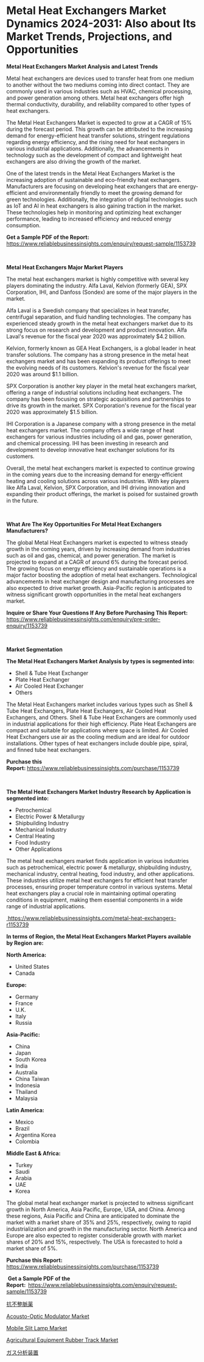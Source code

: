 <p><h1>Metal Heat Exchangers Market Dynamics 2024-2031: Also about Its Market Trends, Projections, and Opportunities</h1></p><p><strong>Metal Heat Exchangers Market Analysis and Latest Trends</strong></p>
<p><p>Metal heat exchangers are devices used to transfer heat from one medium to another without the two mediums coming into direct contact. They are commonly used in various industries such as HVAC, chemical processing, and power generation among others. Metal heat exchangers offer high thermal conductivity, durability, and reliability compared to other types of heat exchangers.</p><p>The Metal Heat Exchangers Market is expected to grow at a CAGR of 15% during the forecast period. This growth can be attributed to the increasing demand for energy-efficient heat transfer solutions, stringent regulations regarding energy efficiency, and the rising need for heat exchangers in various industrial applications. Additionally, the advancements in technology such as the development of compact and lightweight heat exchangers are also driving the growth of the market.</p><p>One of the latest trends in the Metal Heat Exchangers Market is the increasing adoption of sustainable and eco-friendly heat exchangers. Manufacturers are focusing on developing heat exchangers that are energy-efficient and environmentally friendly to meet the growing demand for green technologies. Additionally, the integration of digital technologies such as IoT and AI in heat exchangers is also gaining traction in the market. These technologies help in monitoring and optimizing heat exchanger performance, leading to increased efficiency and reduced energy consumption.</p></p>
<p><strong>Get a Sample PDF of the Report:&nbsp;</strong> <a href="https://www.reliablebusinessinsights.com/enquiry/request-sample/1153739">https://www.reliablebusinessinsights.com/enquiry/request-sample/1153739</a></p>
<p>&nbsp;</p>
<p><strong>Metal Heat Exchangers Major Market Players</strong></p>
<p><p>The metal heat exchangers market is highly competitive with several key players dominating the industry. Alfa Laval, Kelvion (formerly GEA), SPX Corporation, IHI, and Danfoss (Sondex) are some of the major players in the market. </p><p>Alfa Laval is a Swedish company that specializes in heat transfer, centrifugal separation, and fluid handling technologies. The company has experienced steady growth in the metal heat exchangers market due to its strong focus on research and development and product innovation. Alfa Laval's revenue for the fiscal year 2020 was approximately $4.2 billion.</p><p>Kelvion, formerly known as GEA Heat Exchangers, is a global leader in heat transfer solutions. The company has a strong presence in the metal heat exchangers market and has been expanding its product offerings to meet the evolving needs of its customers. Kelvion's revenue for the fiscal year 2020 was around $1.1 billion.</p><p>SPX Corporation is another key player in the metal heat exchangers market, offering a range of industrial solutions including heat exchangers. The company has been focusing on strategic acquisitions and partnerships to drive its growth in the market. SPX Corporation's revenue for the fiscal year 2020 was approximately $1.5 billion.</p><p>IHI Corporation is a Japanese company with a strong presence in the metal heat exchangers market. The company offers a wide range of heat exchangers for various industries including oil and gas, power generation, and chemical processing. IHI has been investing in research and development to develop innovative heat exchanger solutions for its customers.</p><p>Overall, the metal heat exchangers market is expected to continue growing in the coming years due to the increasing demand for energy-efficient heating and cooling solutions across various industries. With key players like Alfa Laval, Kelvion, SPX Corporation, and IHI driving innovation and expanding their product offerings, the market is poised for sustained growth in the future.</p></p>
<p>&nbsp;</p>
<p><strong>What Are The Key Opportunities For Metal Heat Exchangers Manufacturers?</strong></p>
<p><p>The global Metal Heat Exchangers market is expected to witness steady growth in the coming years, driven by increasing demand from industries such as oil and gas, chemical, and power generation. The market is projected to expand at a CAGR of around 6% during the forecast period. The growing focus on energy efficiency and sustainable operations is a major factor boosting the adoption of metal heat exchangers. Technological advancements in heat exchanger design and manufacturing processes are also expected to drive market growth. Asia-Pacific region is anticipated to witness significant growth opportunities in the metal heat exchangers market.</p></p>
<p><strong>Inquire or Share Your Questions If Any Before Purchasing This Report:</strong> <a href="https://www.reliablebusinessinsights.com/enquiry/pre-order-enquiry/1153739">https://www.reliablebusinessinsights.com/enquiry/pre-order-enquiry/1153739</a></p>
<p>&nbsp;</p>
<p><strong>Market Segmentation</strong></p>
<p><strong>The Metal Heat Exchangers Market Analysis by types is segmented into:</strong></p>
<p><ul><li>Shell & Tube Heat Exchanger</li><li>Plate Heat Exchanger</li><li>Air Cooled Heat Exchanger</li><li>Others</li></ul></p>
<p><p>The Metal Heat Exchangers market includes various types such as Shell & Tube Heat Exchangers, Plate Heat Exchangers, Air Cooled Heat Exchangers, and Others. Shell & Tube Heat Exchangers are commonly used in industrial applications for their high efficiency. Plate Heat Exchangers are compact and suitable for applications where space is limited. Air Cooled Heat Exchangers use air as the cooling medium and are ideal for outdoor installations. Other types of heat exchangers include double pipe, spiral, and finned tube heat exchangers.</p></p>
<p><strong>Purchase this Report:&nbsp;</strong><a href="https://www.reliablebusinessinsights.com/purchase/1153739">https://www.reliablebusinessinsights.com/purchase/1153739</a></p>
<p>&nbsp;</p>
<p><strong>The Metal Heat Exchangers Market Industry Research by Application is segmented into:</strong></p>
<p><ul><li>Petrochemical</li><li>Electric Power & Metallurgy</li><li>Shipbuilding Industry</li><li>Mechanical Industry</li><li>Central Heating</li><li>Food Industry</li><li>Other Applications</li></ul></p>
<p><p>The metal heat exchangers market finds application in various industries such as petrochemical, electric power & metallurgy, shipbuilding industry, mechanical industry, central heating, food industry, and other applications. These industries utilize metal heat exchangers for efficient heat transfer processes, ensuring proper temperature control in various systems. Metal heat exchangers play a crucial role in maintaining optimal operating conditions in equipment, making them essential components in a wide range of industrial applications.</p></p>
<p><a href="https://www.reliablebusinessinsights.com/metal-heat-exchangers-r1153739">&nbsp;https://www.reliablebusinessinsights.com/metal-heat-exchangers-r1153739</a></p>
<p><strong>In terms of Region, the Metal Heat Exchangers Market Players available by Region are:</strong></p>
<p>
    <p> <strong> North America: </strong>
        <ul>
            <li>United States</li>
            <li>Canada</li>
        </ul>
        </p> 
    <p> <strong> Europe: </strong>
        <ul>
            <li>Germany</li>
            <li>France</li>
            <li>U.K.</li>
            <li>Italy</li>
            <li>Russia</li>
        </ul>
        </p> 
    <p> <strong> Asia-Pacific: </strong>
        <ul>
            <li>China</li>
            <li>Japan</li>
            <li>South Korea</li>
            <li>India</li>
            <li>Australia</li>
            <li>China Taiwan</li>
            <li>Indonesia</li>
            <li>Thailand</li>
            <li>Malaysia</li>
        </ul>
        </p> 
    <p> <strong> Latin America: </strong>
        <ul>
            <li>Mexico</li>
            <li>Brazil</li>
            <li>Argentina Korea</li>
            <li>Colombia</li>
        </ul>
        </p> 
    <p> <strong> Middle East & Africa: </strong>
        <ul>
            <li>Turkey</li>
            <li>Saudi</li>
            <li>Arabia</li>
            <li>UAE</li>
            <li>Korea</li>
        </ul>
    </p>
    </p>
<p><p>The global metal heat exchanger market is projected to witness significant growth in North America, Asia Pacific, Europe, USA, and China. Among these regions, Asia Pacific and China are anticipated to dominate the market with a market share of 35% and 25%, respectively, owing to rapid industrialization and growth in the manufacturing sector. North America and Europe are also expected to register considerable growth with market shares of 20% and 15%, respectively. The USA is forecasted to hold a market share of 5%.</p></p>
<p><strong>Purchase this Report: </strong><a href="https://www.reliablebusinessinsights.com/purchase/1153739">https://www.reliablebusinessinsights.com/purchase/1153739</a></p>
<p>&nbsp;<strong>Get a Sample PDF of the Report:&nbsp;&nbsp;</strong><a href="https://www.reliablebusinessinsights.com/enquiry/request-sample/1153739">https://www.reliablebusinessinsights.com/enquiry/request-sample/1153739</a></p>
<p><strong></strong></p>
<p><p><a href="https://medium.com/@pollynsatcherayted345/%E4%B8%8D%E6%95%B4%E8%84%88%E8%96%AC%E5%B8%82%E5%A0%B4-%E7%AB%B6%E4%BA%89%E5%88%86%E6%9E%90-%E5%B8%82%E5%A0%B4%E5%8B%95%E5%90%91%E3%81%8A%E3%82%88%E3%81%B32031%E5%B9%B4%E3%81%BE%E3%81%A7%E3%81%AE%E4%BA%88%E6%B8%AC-822932540443">抗不整脈薬</a></p><p><a href="https://github.com/sonuprakash1/Market-Research-Report-List-2/blob/main/acousto-optic-modulator-market.md">Acousto-Optic Modulator Market</a></p><p><a href="https://issuu.com/reportprime-2/docs/mobile-slit-lamp-market-size-2030.pptx">Mobile Slit Lamp Market</a></p><p><a href="https://github.com/Whitneyboyettebo9kiw7yr13/Market-Research-Report-List-2/blob/main/agricultural-equipment-rubber-track-market.md">Agricultural Equipment Rubber Track Market</a></p><p><a href="https://github.com/ReyesKohler20231/Market-Research-Report-List-1/blob/main/184519589352.md">ガス分析装置</a></p></p>